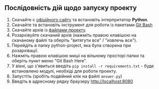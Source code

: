 ## Послідовність дій щодо запуску проекту
1. Скачайте c [офіційного сайту](https://www.python.org/downloads/) та встановіть інтерпритатор **Python**.
2. Скачайте та встановіть інструмент для роботи із пакетами [Git Bash](https://git-scm.com/downloads)  
3. Скачайте архів із [файлами проекту](https://github.com/mikh-maksi/python-project).
4. Розархівуйте скачаний архів (нажміть правою клавішою на скачаному файлі та оберіть "витягути все" / "извлечь все").
5. Перейдіть в папку python-project, яка була створена при розархівації.
6. Нажміть правою клавішою миші на вільному просторі папки та оберіть пункт меню "Git Bash Here".
7. У вікні, що з'явиться введіть  `pip install -r requirements.txt` - буде встановлено модулі, необхіді для роботи проекту.
8. Запустіть (зробіть подвійний клік на файлі `answer.py`)
9. Введіть в адресному рядку браузеру [http://localhost:8080](http://localhost:8080)
